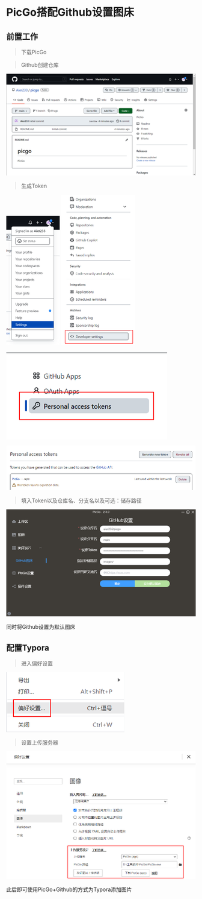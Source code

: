 # PicGo搭配Github设置图床

## 前置工作

> 下载PicGo



> Github创建仓库

![Snipaste_2022-07-31_11-29-13](https://raw.githubusercontent.com/Aier233/picgo/main/images/202207311129064.png)

> 生成Token

<img src="https://raw.githubusercontent.com/Aier233/picgo/main/images/202207311137655.png" alt="Snipaste_2022-07-31_11-30-17" style="zoom: 50%;" />

<img src="https://raw.githubusercontent.com/Aier233/picgo/main/images/202207311138004.png" alt="Snipaste_2022-07-31_11-30-48" style="zoom:50%;" />

![Snipaste_2022-07-31_11-31-03](https://raw.githubusercontent.com/Aier233/picgo/main/images/202207311138560.png)

![Snipaste_2022-07-31_11-31-25](https://raw.githubusercontent.com/Aier233/picgo/main/images/202207311138457.png)



> 填入Token以及仓库名、分支名以及可选：储存路径

![Snipaste_2022-07-31_11-36-23](https://raw.githubusercontent.com/Aier233/picgo/main/images/202207311137533.png)

同时将Github设置为默认图床

## 配置Typora

> 进入偏好设置

![Snipaste_2022-07-31_11-39-24](https://raw.githubusercontent.com/Aier233/picgo/main/images/202207311140401.png)



> 设置上传服务器

![Snipaste_2022-07-31_11-41-24](https://raw.githubusercontent.com/Aier233/picgo/main/images/202207311141336.png)

此后即可使用PicGo+Github的方式为Typora添加图片